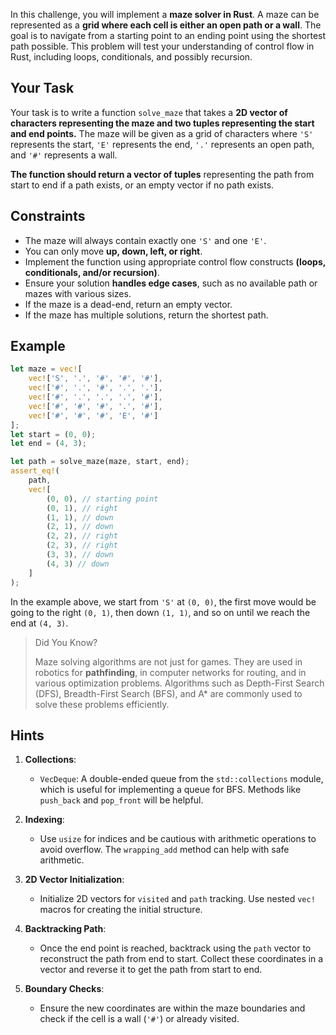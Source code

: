 In this challenge, you will implement a **maze solver in Rust**. A maze can be represented as a **grid where each cell is either an open path or a wall**. The goal is to navigate from a starting point to an ending point using the shortest path possible. This problem will test your understanding of control flow in Rust, including loops, conditionals, and possibly recursion.

## Your Task

Your task is to write a function `solve_maze` that takes a **2D vector of characters representing the maze and two tuples representing the start and end points.** The maze will be given as a grid of characters where `'S'` represents the start, `'E'` represents the end, `'.'` represents an open path, and `'#'` represents a wall.

**The function should return a vector of tuples** representing the path from start to end if a path exists, or an empty vector if no path exists.

## Constraints

- The maze will always contain exactly one `'S'` and one `'E'`.
- You can only move **up, down, left, or right**.
- Implement the function using appropriate control flow constructs **(loops, conditionals, and/or recursion)**.
- Ensure your solution **handles edge cases**, such as no available path or mazes with various sizes.
- If the maze is a dead-end, return an empty vector.
- If the maze has multiple solutions, return the shortest path.

## Example

```rust
let maze = vec![
    vec!['S', '.', '#', '#', '#'],
    vec!['#', '.', '#', '.', '.'],
    vec!['#', '.', '.', '.', '#'],
    vec!['#', '#', '#', '.', '#'],
    vec!['#', '#', '#', 'E', '#']
];
let start = (0, 0);
let end = (4, 3);

let path = solve_maze(maze, start, end);
assert_eq!(
    path,
    vec![
        (0, 0), // starting point
        (0, 1), // right
        (1, 1), // down
        (2, 1), // down
        (2, 2), // right
        (2, 3), // right
        (3, 3), // down
        (4, 3) // down
    ]
);
```

In the example above, we start from `'S'` at `(0, 0)`, the first move would be going to the right `(0, 1)`, then down `(1, 1)`, and so on until we reach the end at `(4, 3)`.

> Did You Know?
>
> Maze solving algorithms are not just for games. They are used in robotics for **pathfinding**, in computer networks for routing, and in various optimization problems. Algorithms such as Depth-First Search (DFS), Breadth-First Search (BFS), and A\* are commonly used to solve these problems efficiently.

## Hints

1. **Collections**:

   - `VecDeque`: A double-ended queue from the `std::collections` module, which is useful for implementing a queue for BFS. Methods like `push_back` and `pop_front` will be helpful.

2. **Indexing**:

   - Use `usize` for indices and be cautious with arithmetic operations to avoid overflow. The `wrapping_add` method can help with safe arithmetic.

3. **2D Vector Initialization**:

   - Initialize 2D vectors for `visited` and `path` tracking. Use nested `vec!` macros for creating the initial structure.

4. **Backtracking Path**:

   - Once the end point is reached, backtrack using the `path` vector to reconstruct the path from end to start. Collect these coordinates in a vector and reverse it to get the path from start to end.

5. **Boundary Checks**:
   - Ensure the new coordinates are within the maze boundaries and check if the cell is a wall (`'#'`) or already visited.
